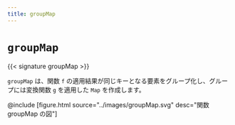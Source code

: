 ```yaml
---
title: groupMap
---
```


# `groupMap`

{{< signature groupMap >}}

`groupMap` は、関数 `f` の適用結果が同じキーとなる要素をグループ化し、グループには変換関数 `g` を適用した `Map` を作成します。

@include [figure.html source="../images/groupMap.svg" desc="関数 groupMap の図"]
